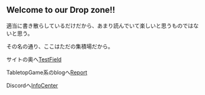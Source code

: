 ## Welcome to our Drop zone!!

適当に書き散らしているだけだから、あまり読んでいて楽しいと思うものではないと思う。

その名の通り、ここはただの集積場だから。

サイトの奥へ[TestField](https://sykyu.github.io/kobold.github.io/Top/index.html) 

TabletopGame系のblogへ[Report](https://sykyugaming.wordpress.com/)

Discordへ[InfoCenter](https://discord.gg/7bgFQ4V)
